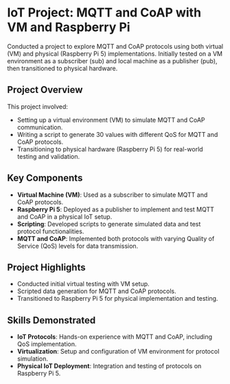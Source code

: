 # IoT Project: MQTT and CoAP with VM and Raspberry Pi

Conducted a project to explore MQTT and CoAP protocols using both virtual (VM) and physical (Raspberry Pi 5) implementations. Initially tested on a VM environment as a subscriber (sub) and local machine as a publisher (pub), then transitioned to physical hardware.

## Project Overview

This project involved:
- Setting up a virtual environment (VM) to simulate MQTT and CoAP communication.
- Writing a script to generate 30 values with different QoS for MQTT and CoAP protocols.
- Transitioning to physical hardware (Raspberry Pi 5) for real-world testing and validation.

## Key Components

- **Virtual Machine (VM)**: Used as a subscriber to simulate MQTT and CoAP protocols.
- **Raspberry Pi 5**: Deployed as a publisher to implement and test MQTT and CoAP in a physical IoT setup.
- **Scripting**: Developed scripts to generate simulated data and test protocol functionalities.
- **MQTT and CoAP**: Implemented both protocols with varying Quality of Service (QoS) levels for data transmission.

## Project Highlights

- Conducted initial virtual testing with VM setup.
- Scripted data generation for MQTT and CoAP protocols.
- Transitioned to Raspberry Pi 5 for physical implementation and testing.

## Skills Demonstrated

- **IoT Protocols**: Hands-on experience with MQTT and CoAP, including QoS implementation.
- **Virtualization**: Setup and configuration of VM environment for protocol simulation.
- **Physical IoT Deployment**: Integration and testing of protocols on Raspberry Pi 5.

